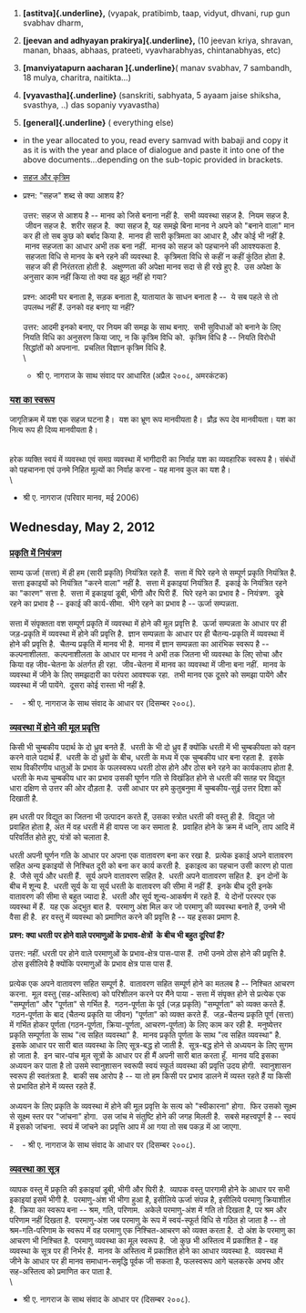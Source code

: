 1.  **[astitva]{.underline},** (vyapak, pratibimb, taap, vidyut, dhvani,
    rup gun svabhav dharm, 

2.  **[jeevan and adhyayan prakirya]{.underline},** (10 jeevan kriya,
    shravan, manan, bhaas, abhaas, prateeti, vyavharabhyas,
    chintanabhyas, etc)

3.  **[manviyatapurn aacharan ]{.underline}**( manav svabhav, 7
    sambandh, 18 mulya, charitra, naitikta\...)

4.  **[vyavastha]{.underline}** (sanskriti, sabhyata, 5 ayaam jaise
    shiksha, svasthya, ..) das sopaniy vyavastha)

5.  **[general]{.underline}** ( everything else)

-   ​in the year allocated to you, read every samvad with babaji and copy
    it as it is with the year and place of dialogue and paste it into
    one of the above documents\...depending on the sub-topic provided in
    brackets. 

-   [सहज और
    कृत्रिम](http://madhyasth-darshan.blogspot.in/2012/09/blog-post_20.html)

-   प्रश्न: "सहज" शब्द से क्या आशय है?\
    \
    उत्तर: सहज से आशय है -- मानव को जिसे बनाना नहीं है.  सभी व्यवस्था सहज है.
     नियम सहज है.  जीवन सहज है.  शरीर सहज है.  क्या सहज है, यह समझे बिना मानव
    ने अपने को "बनाने वाला" मान कर ही तो सब कुछ को बर्बाद किया है.  मानव ही
    सारी कृत्रिमता का आधार है, और कोई भी नहीं है.  मानव सहजता का आधार अभी तक
    बना नहीं.  मानव को सहज को पहचानने की आवश्यकता है.  सहजता विधि से मानव के
    बने रहने की व्यवस्था है.  कृत्रिमता विधि से कहीं न कहीं कुंठित होता है.  सहज की
    ही निरंतरता होती है.  अक्षुण्णता की अपेक्षा मानव सदा से ही रखे हुए है.  उस
    अपेक्षा के अनुसार काम नहीं किया तो क्या वह झूठ नहीं हो गया?\
    \
    प्रश्न: आदमी घर बनाता है, सड़क बनाता है, यातायात के साधन बनाता है --  ये सब
    पहले से तो उपलब्ध नहीं हैं. उनको वह बनाए या नहीं?\
    \
    उत्तर: आदमी इनको बनाए, पर नियम की समझ के साथ बनाए.  सभी सुविधाओं को बनाने
    के लिए नियति विधि का अनुसरण किया जाए, न कि कृत्रिम विधि को.  कृत्रिम विधि
    है -- नियति विरोधी सिद्धांतों को अपनाना.  प्रचलित विज्ञान कृत्रिम विधि है.  \
    \
    - श्री ए. नागराज के साथ संवाद पर आधारित (अप्रैल २००८, अमरकंटक)

### [यश का स्वरूप](http://madhyasth-darshan.blogspot.in/2012/07/blog-post_9413.html)

जागृतिक्रम में यश एक सहज घटना है।  यश का भ्रूण रूप मानवीयता है।  प्रौढ़ रूप देव
मानवीयता। यश का नित्य रूप ही दिव्य मानवीयता है।\
\
\
हरेक व्यक्ति स्वयं में व्यवस्था एवं समग्र व्यवस्था में भागीदारी का निर्वाह यश का
व्यवहारिक स्वरूप है। संबंधों को पहचानना एवं उनमे निहित मूल्यों का निर्वाह करना - यह
मानव कुल का यश है।\
\
- श्री ए. नागराज (परिवार मानव, मई 2006)

## Wednesday, May 2, 2012

### [प्रकृति में नियंत्रण](http://madhyasth-darshan.blogspot.in/2012/05/blog-post_02.html)

साम्य ऊर्जा (सत्ता) में ही हम (सारी प्रकृति) नियंत्रित रहते हैं.  सत्ता में घिरे रहने से
सम्पूर्ण प्रकृति नियंत्रित है.  सत्ता इकाइयों को नियंत्रित "करने वाला" नहीं है.  सत्ता में
इकाइयां नियंत्रित हैं.  इकाई के नियंत्रित रहने का "कारण" सत्ता है.  सत्ता में इकाइयां
डूबी, भीगी और घिरी हैं.  घिरे रहने का प्रभाव है - नियंत्रण.  डूबे रहने का प्रभाव है --
इकाई की कार्य-सीमा.  भीगे रहने का प्रभाव है -- ऊर्जा सम्पन्नता. \
\
सत्ता में संपृक्तता वश सम्पूर्ण प्रकृति में व्यवस्था में होने की मूल प्रवृत्ति है.  ऊर्जा
सम्पन्नता के आधार पर ही जड़-प्रकृति में व्यवस्था में होने की प्रवृत्ति है.  ज्ञान सम्पन्नता
के आधार पर ही चैतन्य-प्रकृति में व्यवस्था में होने की प्रवृत्ति है.  चैतन्य प्रकृति में मानव
भी है.  मानव में ज्ञान सम्पन्नता का आरंभिक स्वरूप है -- कल्पनाशीलता.  कल्पनाशीलता के
आधार पर मानव ने अभी तक जितना भी व्यवस्था के लिए सोचा और किया वह जीव-चेतना के
अंतर्गत ही रहा.  जीव-चेतना में मानव का व्यवस्था में जीना बना नहीं.  मानव के व्यवस्था
में जीने के लिए समझदारी का परंपरा आवश्यक रहा.  तभी मानव एक दूसरे को समझा पायेंगे और
व्यवस्था में जी पायेंगे.  दूसरा कोई रास्ता भी नहीं है.   

-    - श्री ए. नागराज के साथ संवाद के आधार पर (दिसम्बर २००८). 

### [व्यवस्था में होने की मूल प्रवृत्ति](http://madhyasth-darshan.blogspot.in/2012/05/blog-post.html)

किसी भी चुम्बकीय पदार्थ के दो ध्रुव बनते हैं.  धरती के भी दो ध्रुव हैं क्योंकि धरती में भी
चुम्बकीयता को वहन करने वाले पदार्थ हैं.  धरती के दो ध्रुवों के बीच, धरती के मध्य में एक
चुम्बकीय धार बना रहता है.  इसके साथ विकीरणीय धातुओं के प्रभाव के फलस्वरूप धरती ठोस
होने और ठोस बने रहने का कार्यकलाप होता है.  धरती के मध्य चुम्बकीय धार का प्रभाव
उसकी घूर्णन गति से विखंडित होने से धरती की सतह पर विद्युत धारा दक्षिण से उत्तर की
ओर दौड़ता है.  उसी आधार पर हमे कुतुबनुमा में चुम्बकीय-सुई उत्तर दिशा को दिखाती है.   

हम धरती पर विद्युत का जितना भी उत्पादन करते हैं, उसका स्त्रोत धरती की वस्तु ही है. 
विद्युत जो प्रवाहित होता है, अंत में वह धरती में ही वापस जा कर समाता है.  प्रवाहित
होने के क्रम में ध्वनि, ताप आदि में परिवर्तित होते हुए, यंत्रों को चलाता है.  

धरती अपनी घूर्णन गति के आधार पर अपना एक वातावरण बना कर रखा है.  प्रत्येक इकाई
अपने वातावरण सहित अन्य इकाइयों से निश्चित दूरी को बना कर कार्य करती है.  इकाइत्व
का पहचान उसी कारण हो पाता है.  जैसे सूर्य और धरती हैं.  सूर्य अपने वातावरण सहित है.
 धरती अपने वातावरण सहित है.  इन दोनों के बीच में शून्य है.  धरती सूर्य के या सूर्य
धरती के वातावरण की सीमा में नहीं हैं.  इनके बीच दूरी इनके वातावरण की सीमा से बहुत
ज्यादा है.  धरती और सूर्य शून्य-आकर्षण में रहते हैं.  ये दोनों परस्पर एक व्यवस्था में हैं.
 यह एक अद्भुत बात है.  परमाणु अंश मिल कर जो परमाणु की व्यवस्था बनाते हैं, उनमे भी
वैसा ही है.  हर वस्तु में व्यवस्था को प्रमाणित करने की प्रवृत्ति है -- यह इसका प्रमाण
है. 

**प्रश्न: क्या धरती पर होने वाले परमाणुओं के प्रभाव-क्षेत्रों  के बीच
भी बहुत दूरियां हैं?**

उत्तर: नहीं. धरती पर होने वाले परमाणुओं के प्रभाव-क्षेत्र पास-पास हैं.  तभी उनमे ठोस
होने की प्रवृत्ति है.  ठोस इसीलिये है क्योंकि परमाणुओं के प्रभाव क्षेत्र पास पास हैं. \
\
प्रत्येक एक अपने वातावरण सहित सम्पूर्ण है.  वातावरण सहित सम्पूर्ण होने का मतलब है --
निश्चित आचरण करना.  मूल वस्तु (सह-अस्तित्व) को परिशीलन करने पर मैंने पाया - सत्ता में
संपृक्त होने से प्रत्येक एक "सम्पूर्णता" और "पूर्णता" से गर्भित है.  गठन-पूर्णता के पूर्व (जड़
प्रकृति) "सम्पूर्णता" को व्यक्त करते हैं.  गठन-पूर्णता के बाद (चैतन्य प्रकृति या जीवन)
"पूर्णता" को व्यक्त करते हैं.  जड़-चैतन्य प्रकृति पूर्ण (सत्ता) में गर्भित होकर पूर्णता
(गठन-पूर्णता, क्रिया-पूर्णता, आचरण-पूर्णता) के लिए काम कर रही है.  मनुष्येत्तर प्रकृति
सम्पूर्णता के साथ "त्व सहित व्यवस्था" है.  मानव प्रकृति पूर्णता के साथ "त्व सहित
व्यवस्था" है.  इसके आधार पर सारी बात व्यवस्था के लिए सूत्र-बद्ध हो जाती है.
 सूत्र-बद्ध होने से अध्ययन के लिए सुगम हो जाता है.  इन चार-पांच मूल सूत्रों के आधार पर
ही मैं अपनी सारी बात करता हूँ.  मानव यदि इसका अध्ययन कर पाता है तो उसमे
स्वानुशासन स्वरूपी स्वयं स्फूर्त व्यवस्था की प्रवृत्ति उदय होगी.  स्वानुशासन स्वरूप ही
स्वतंत्रता है.  बाकी सब आरोप है -- या तो हम किसी पर प्रभाव डालने में व्यस्त रहते हैं
या किसी से प्रभावित होने में व्यस्त रहते हैं. \
\
अध्ययन के लिए प्रकृति के व्यवस्था में होने की मूल प्रवृत्ति के सत्य को "स्वीकारना" होगा.
 फिर उसको सूक्ष्म से सूक्ष्म स्तर पर "जांचना" होगा.  उस जांच मे संतुष्टि होने की जगह
मिलती है.  सबसे महत्त्वपूर्ण है -- स्वयं में इसको जांचना.  स्वयं में जांचने का प्रवृत्ति आप में
आ गया तो सब पकड़ में आ जाएगा. 

-    - श्री ए. नागराज के साथ संवाद के आधार पर (दिसम्बर २००८). 

### [व्यवस्था का सूत्र](http://madhyasth-darshan.blogspot.in/2012/04/blog-post_25.html)

व्यापक वस्तु में प्रकृति की इकाइयां डूबी, भीगी और घिरी है.  व्यापक वस्तु पारगामी होने
के आधार पर सभी इकाइयां इसमें भीगी है.  परमाणु-अंश भी भीगा हुआ है, इसीलिये ऊर्जा
संपन्न है, इसीलिये परमाणु क्रियाशील है.  क्रिया का स्वरूप बना -- श्रम, गति, परिणाम.
 अकेले परमाणु-अंश में गति तो दिखता है, पर श्रम और परिणाम नहीं दिखता है.  परमाणु-अंश
जब परमाणु के रूप में स्वयं-स्फूर्त विधि से गठित हो जाता है -- तो श्रम-गति-परिणाम के
स्वरूप में वह परमाणु एक निश्चित-आचरण को व्यक्त करता है.  दो अंश के परमाणु का आचरण भी
निश्चित है.  परमाणु व्यवस्था का मूल स्वरूप है.  जो कुछ भी अस्तित्व में प्रकाशित है - वह
व्यवस्था के सूत्र पर ही निर्भर है.  मानव के अस्तित्व में प्रकाशित होने का आधार व्यवस्था
है.  व्यवस्था में जीने के आधार पर ही मानव समाधान-समृद्धि पूर्वक जी सकता है, फलस्वरूप
आगे चलकरके अभय और सह-अस्तित्व को प्रमाणित कर पाता है. \
\
- श्री ए. नागराज के साथ संवाद के आधार पर (दिसम्बर २००८).

